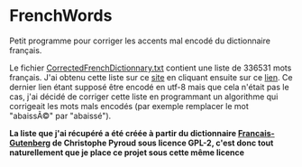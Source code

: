 # FrenchWords
 Petit programme pour corriger les accents mal encodé du dictionnaire français.

Le fichier [CorrectedFrenchDictionnary.txt](./CorrectedFrenchDictionnary.txt) contient une liste de 336531 mots français. J'ai obtenu cette liste sur ce [site](http://www.pallier.org/liste-de-mots-francais.html) en cliquant ensuite sur ce [lien](http://www.pallier.org/extra/liste.de.mots.francais.frgut.txt). Ce dernier lien étant supposé être encodé en utf-8 mais que cela n'était pas le cas, j'ai décidé de corriger cette liste en programmant un algorithme qui corrigeait les mots mals encodés (par exemple remplacer le mot "abaissÃ©" par "abaissé").

**La liste que j'ai récupéré a été créée à partir du dictionnaire [Francais-Gutenberg](http://www.fifi.org/doc/ifrench-gut/fr/reference.pdf.gz) de Christophe Pyroud sous licence GPL-2, c'est donc tout naturellement que je place ce projet sous cette même licence**
